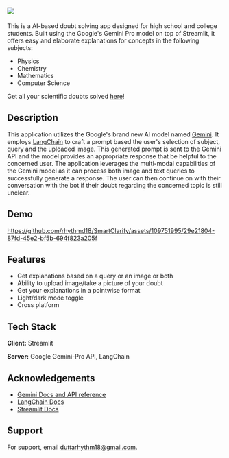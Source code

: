 # ![](https://github.com/rhythmd18/SmartClarify/blob/main/assets/Asset%209%403x.png)

This is a AI-based doubt solving app designed for high school and college students. Built using the Google's Gemini Pro model on top of Streamlit, it offers easy and elaborate explanations for concepts in the following subjects:

- Physics
- Chemistry
- Mathematics
- Computer Science

Get all your scientific doubts solved [here](https://rhythmd18-smartclarify.streamlit.app/)!

## Description

This application utilizes the Google's brand new AI model named [Gemini](https://deepmind.google/technologies/gemini/#introduction). It employs [LangChain](https://python.langchain.com/docs/get_started/introduction) to craft a prompt based the user's selection of subject, query and the uploaded image. This generated prompt is sent to the Gemini API and the model provides an appropriate response that be helpful to the concerned user. The application leverages the multi-modal capabilities of the Gemini model as it can process both image and text queries to successfully generate a response. The user can then continue on with their conversation with the bot if their doubt regarding the concerned topic is still unclear.

## Demo



https://github.com/rhythmd18/SmartClarify/assets/109751995/29e21804-87fd-45e2-bf5b-694f823a205f



## Features

- Get explanations based on a query or an image or both
- Ability to upload image/take a picture of your doubt
- Get your explanations in a pointwise format
- Light/dark mode toggle
- Cross platform

## Tech Stack

**Client:** Streamlit

**Server:** Google Gemini-Pro API, LangChain

## Acknowledgements

- [Gemini Docs and API reference](https://ai.google.dev/docs)
- [LangChain Docs](https://python.langchain.com/docs/get_started/introduction)
- [Streamlit Docs](https://docs.streamlit.io/)

## Support

For support, email duttarhythm18@gmail.com.
